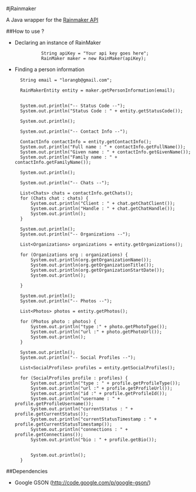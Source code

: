 #jRainmaker

A Java wrapper for the [Rainmaker API](http://rainmaker.cc/api)

##How to use ?
 
* Declaring an instance of RainMaker

                String apiKey = "Your api key goes here";
                RainMaker maker = new RainMaker(apiKey);

* Finding a person information

		String email = "lorangb@gmail.com";	

		RainMakerEntity entity = maker.getPersonInformation(email);


		System.out.println("-- Status Code --");
		System.out.println("Status Code : " + entity.getStatusCode());

		System.out.println();

		System.out.println("-- Contact Info --");

		ContactInfo contactInfo = entity.getContactInfo();
		System.out.println("Full name : " + contactInfo.getFullName());
		System.out.println("Given name : " + contactInfo.getGivenName());
		System.out.println("Family name : " + contactInfo.getFamilyName());

		System.out.println();

		System.out.println("-- Chats --");

		List<Chats> chats = contactInfo.getChats();
		for (Chats chat : chats) {
			System.out.println("Client : " + chat.getChatClient());
			System.out.println("Handle : " + chat.getChatHandle());
			System.out.println();
		}

		System.out.println();
		System.out.println("-- Organizations --");

		List<Organizations> organizations = entity.getOrganizations();

		for (Organizations org : organizations) {
			System.out.println(org.getOrganizationName());
			System.out.println(org.getOrganizationTitle());
			System.out.println(org.getOrganizationStartDate());
			System.out.println();

		}

		System.out.println();
		System.out.println("-- Photos --");

		List<Photos> photos = entity.getPhotos();

		for (Photos photo : photos) {
			System.out.println("type :" + photo.getPhotoType());
			System.out.println("url :" + photo.getPhotoUrl());
			System.out.println();
		}

		System.out.println();
		System.out.println("-- Social Profiles --");

		List<SocialProfiles> profiles = entity.getSocialProfiles();

		for (SocialProfiles profile : profiles) {
			System.out.println("type : " + profile.getProfileType());
			System.out.println("url :" + profile.getProfileUrl());
			System.out.println("id :" + profile.getProfileId());
			System.out.println("username : " + profile.getProfileUsername());
			System.out.println("currentStatus : " + profile.getCurrentStatus());
			System.out.println("currentStatusTimestamp : " + profile.getCurrentStatusTimestamp());
			System.out.println("connections : " + profile.getConnections());
			System.out.println("bio : " + profile.getBio());
			
			
			System.out.println();
		}


##Dependencies

* Google GSON (http://code.google.com/p/google-gson/)
